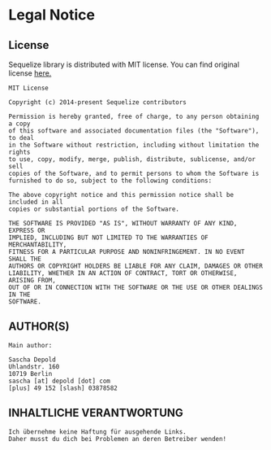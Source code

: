# Legal Notice

## License

Sequelize library is distributed with MIT license. You can find original license [here.](https://github.com/sequelize/sequelize/blob/main/LICENSE)

```text
MIT License

Copyright (c) 2014-present Sequelize contributors

Permission is hereby granted, free of charge, to any person obtaining a copy
of this software and associated documentation files (the "Software"), to deal
in the Software without restriction, including without limitation the rights
to use, copy, modify, merge, publish, distribute, sublicense, and/or sell
copies of the Software, and to permit persons to whom the Software is
furnished to do so, subject to the following conditions:

The above copyright notice and this permission notice shall be included in all
copies or substantial portions of the Software.

THE SOFTWARE IS PROVIDED "AS IS", WITHOUT WARRANTY OF ANY KIND, EXPRESS OR
IMPLIED, INCLUDING BUT NOT LIMITED TO THE WARRANTIES OF MERCHANTABILITY,
FITNESS FOR A PARTICULAR PURPOSE AND NONINFRINGEMENT. IN NO EVENT SHALL THE
AUTHORS OR COPYRIGHT HOLDERS BE LIABLE FOR ANY CLAIM, DAMAGES OR OTHER
LIABILITY, WHETHER IN AN ACTION OF CONTRACT, TORT OR OTHERWISE, ARISING FROM,
OUT OF OR IN CONNECTION WITH THE SOFTWARE OR THE USE OR OTHER DEALINGS IN THE
SOFTWARE.
```

## AUTHOR(S)

```text
Main author:

Sascha Depold
Uhlandstr. 160
10719 Berlin
sascha [at] depold [dot] com
[plus] 49 152 [slash] 03878582

```

## INHALTLICHE VERANTWORTUNG

```text
Ich übernehme keine Haftung für ausgehende Links.
Daher musst du dich bei Problemen an deren Betreiber wenden!
```
